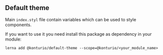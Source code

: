 ## Default theme

Main `index.styl` file contain variables which can be used to style components.

If you want to use it you need install this package as dependency in your module:

`lerna add @konturio/default-theme --scope=@konturio/<your_module_name>`
